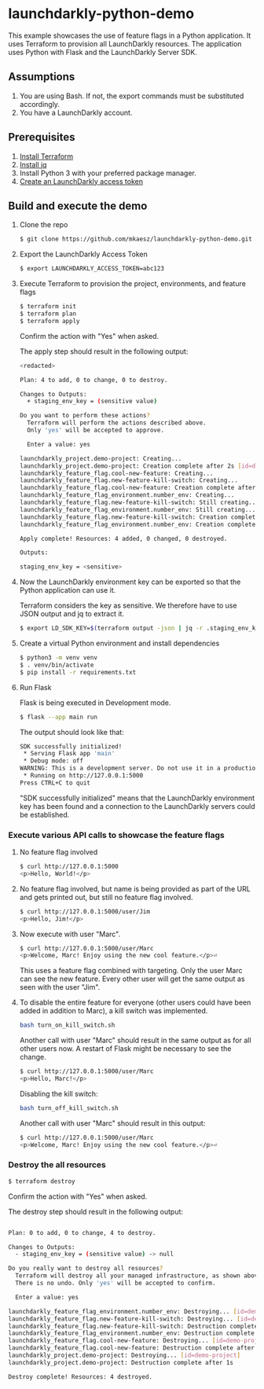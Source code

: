 # launchdarkly-python-demo

This example showcases the use of feature flags in a Python application. It uses Terraform to provision all LaunchDarkly resources. The application uses Python with Flask and the LaunchDarkly Server SDK.

## Assumptions

1. You are using Bash. If not, the export commands must be substituted accordingly.
1. You have a LaunchDarkly account. 


## Prerequisites

1. [Install Terraform](https://developer.hashicorp.com/terraform/tutorials/aws-get-started/install-cli) 
1. [Install jq](https://jqlang.github.io/jq/download/)
1. Install Python 3 with your preferred package manager.
1. [Create an LaunchDarkly access token](https://docs.launchdarkly.com/home/account-security/api-access-tokens#creating-api-access-tokens)

## Build and execute the demo

1. Clone the repo
   
   ```bash
   $ git clone https://github.com/mkaesz/launchdarkly-python-demo.git && cd launchdarkly-python-demo
   ```

1. Export the LaunchDarkly Access Token
   
   ```bash
   $ export LAUNCHDARKLY_ACCESS_TOKEN=abc123
   ```

1. Execute Terraform to provision the project, environments, and feature flags
   
   ```bash
   $ terraform init
   $ terraform plan 
   $ terraform apply
   ```
   Confirm the action with "Yes" when asked.

   The apply step should result in the following output:
   ```bash
   <redacted>

   Plan: 4 to add, 0 to change, 0 to destroy.

   Changes to Outputs:
     + staging_env_key = (sensitive value)

   Do you want to perform these actions?
     Terraform will perform the actions described above.
     Only 'yes' will be accepted to approve.

     Enter a value: yes

   launchdarkly_project.demo-project: Creating...
   launchdarkly_project.demo-project: Creation complete after 2s [id=demo-project]
   launchdarkly_feature_flag.cool-new-feature: Creating...
   launchdarkly_feature_flag.new-feature-kill-switch: Creating...
   launchdarkly_feature_flag.cool-new-feature: Creation complete after 1s [id=demo-project/new-feature]
   launchdarkly_feature_flag_environment.number_env: Creating...
   launchdarkly_feature_flag.new-feature-kill-switch: Still creating... [10s elapsed]
   launchdarkly_feature_flag_environment.number_env: Still creating... [10s elapsed]
   launchdarkly_feature_flag.new-feature-kill-switch: Creation complete after 13s [id=demo-project/new-feature-kill-switch]
   launchdarkly_feature_flag_environment.number_env: Creation complete after 13s [id=demo-project/staging/new-feature]

   Apply complete! Resources: 4 added, 0 changed, 0 destroyed.

   Outputs:

   staging_env_key = <sensitive>
   ```

1. Now the LaunchDarkly environment key can be exported so that the Python application can use it. 

   Terraform considers the key as sensitive. We therefore have to use JSON output and jq to extract it. 

   ```bash
   $ export LD_SDK_KEY=$(terraform output -json | jq -r .staging_env_key.value)
   ```

1. Create a virtual Python environment and install dependencies

   ```bash
   $ python3 -m venv venv
   $ . venv/bin/activate
   $ pip install -r requirements.txt
   ```

1. Run Flask

   Flask is being executed in Development mode.

   ```bash
   $ flask --app main run
   ```

   The output should look like that:
   ```bash
   SDK successfully initialized!
    * Serving Flask app 'main'
    * Debug mode: off
   WARNING: This is a development server. Do not use it in a production deployment. Use a production WSGI server instead.
    * Running on http://127.0.0.1:5000
   Press CTRL+C to quit
   ```
   "SDK successfully initialized" means that the LaunchDarkly environment key has been found and a connection to the LaunchDarkly servers could be established.

### Execute various API calls to showcase the feature flags

1. No feature flag involved 

   ```bash
   $ curl http://127.0.0.1:5000
   <p>Hello, World!</p>
   ```

1. No feature flag involved, but name is being provided as part of the URL and gets printed out, but still no feature flag involved.
  
   ```bash
   $ curl http://127.0.0.1:5000/user/Jim
   <p>Hello, Jim!</p>
   ```

1. Now execute with user "Marc". 
   ```bash
   $ curl http://127.0.0.1:5000/user/Marc
   <p>Welcome, Marc! Enjoy using the new cool feature.</p>⏎
   ```
   This uses a feature flag combined with targeting. Only the user Marc can see the new feature. Every other user will get the same output as seen with the user "Jim".

1. To disable the entire feature for everyone (other users could have been added in addition to Marc), a kill switch was implemented.

   ```bash
   bash turn_on_kill_switch.sh
   ```
   Another call with user "Marc" should result in the same output as for all other users now. A restart of Flask might be necessary to see the change.
   
   ```bash
   $ curl http://127.0.0.1:5000/user/Marc
   <p>Hello, Marc!</p>
   ```

   Disabling the kill switch:
   ```bash
   bash turn_off_kill_switch.sh
   ```

   Another call with user "Marc" should result in this output:
   ```bash
   $ curl http://127.0.0.1:5000/user/Marc
   <p>Welcome, Marc! Enjoy using the new cool feature.</p>⏎
   ```

### Destroy the all resources
   ```bash
   $ terraform destroy
   ```
   Confirm the action with "Yes" when asked.

   The destroy step should result in the following output:
   ```bash

   Plan: 0 to add, 0 to change, 4 to destroy.

   Changes to Outputs:
     - staging_env_key = (sensitive value) -> null

   Do you really want to destroy all resources?
     Terraform will destroy all your managed infrastructure, as shown above.
     There is no undo. Only 'yes' will be accepted to confirm.

     Enter a value: yes

   launchdarkly_feature_flag_environment.number_env: Destroying... [id=demo-project/staging/new-feature]
   launchdarkly_feature_flag.new-feature-kill-switch: Destroying... [id=demo-project/new-feature-kill-switch]
   launchdarkly_feature_flag.new-feature-kill-switch: Destruction complete after 0s
   launchdarkly_feature_flag_environment.number_env: Destruction complete after 1s
   launchdarkly_feature_flag.cool-new-feature: Destroying... [id=demo-project/new-feature]
   launchdarkly_feature_flag.cool-new-feature: Destruction complete after 0s
   launchdarkly_project.demo-project: Destroying... [id=demo-project]
   launchdarkly_project.demo-project: Destruction complete after 1s

   Destroy complete! Resources: 4 destroyed.
   ```


